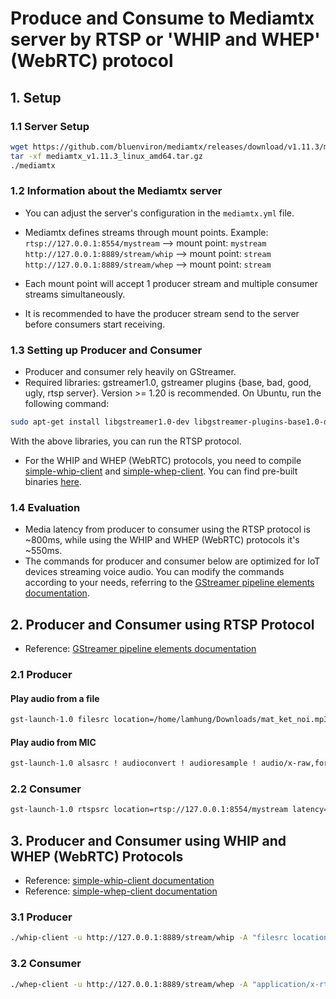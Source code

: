 # Produce and Consume to Mediamtx server by RTSP or 'WHIP and WHEP' (WebRTC) protocol

## 1. Setup

### 1.1 Server Setup

```bash
wget https://github.com/bluenviron/mediamtx/releases/download/v1.11.3/mediamtx_v1.11.3_linux_amd64.tar.gz
tar -xf mediamtx_v1.11.3_linux_amd64.tar.gz
./mediamtx
```

### 1.2 Information about the Mediamtx server

- You can adjust the server's configuration in the `mediamtx.yml` file.
- Mediamtx defines streams through mount points.
  Example: `rtsp://127.0.0.1:8554/mystream`  --> mount point: `mystream`
           `http://127.0.0.1:8889/stream/whip` --> mount point: `stream`
           `http://127.0.0.1:8889/stream/whep` --> mount point: `stream`

- Each mount point will accept 1 producer stream and multiple consumer streams simultaneously.
- It is recommended to have the producer stream send to the server before consumers start receiving.

### 1.3 Setting up Producer and Consumer

- Producer and consumer rely heavily on GStreamer.
- Required libraries: gstreamer1.0, gstreamer plugins {base, bad, good, ugly, rtsp server}.  Version >= 1.20 is recommended.
  On Ubuntu, run the following command:

```bash
sudo apt-get install libgstreamer1.0-dev libgstreamer-plugins-base1.0-dev libgstreamer-plugins-bad1.0-dev gstreamer1.0-plugins-base gstreamer1.0-plugins-good gstreamer1.0-plugins-bad gstreamer1.0-plugins-ugly gstreamer1.0-libav gstreamer1.0-tools gstreamer1.0-x gstreamer1.0-alsa gstreamer1.0-gl gstreamer1.0-gtk3 gstreamer1.0-qt5 gstreamer1.0-pulseaudio gstreamer1.0-rtsp libgstrtspserver-1.0-0 gstreamer1.0-rtsp libgstrtspserver-1.0-dev alsa-utils
```
With the above libraries, you can run the RTSP protocol.

- For the WHIP and WHEP (WebRTC) protocols, you need to compile [simple-whip-client](https://github.com/meetecho/simple-whip-client.git) and [simple-whep-client](https://github.com/meetecho/simple-whep-client.git).  You can find pre-built binaries [here](./Whip_Whep_application).

### 1.4 Evaluation

- Media latency from producer to consumer using the RTSP protocol is ~800ms, while using the WHIP and WHEP (WebRTC) protocols it's ~550ms.
- The commands for producer and consumer below are optimized for IoT devices streaming voice audio.  You can modify the commands according to your needs, referring to the [GStreamer pipeline elements documentation](https://gstreamer.freedesktop.org/documentation/plugins_doc.html#).

## 2. Producer and Consumer using RTSP Protocol

- Reference: [GStreamer pipeline elements documentation](https://gstreamer.freedesktop.org/documentation/plugins_doc.html#)

### 2.1 Producer

#### Play audio from a file

```bash
gst-launch-1.0 filesrc location=/home/lamhung/Downloads/mat_ket_noi.mp3 ! decodebin ! audioconvert ! audioresample ! audio/x-raw,format=S16LE,rate=16000,channels=1 ! opusenc audio-type=voice bandwidth=wideband bitrate=16000 bitrate-type=constrained-vbr complexity=5 frame-size=20 ! rtspclientsink location=rtsp://127.0.0.1:8554/mystream
```

#### Play audio from MIC

```bash
gst-launch-1.0 alsasrc ! audioconvert ! audioresample ! audio/x-raw,format=S16LE,rate=16000,channels=1 ! opusenc audio-type=voice bandwidth=wideband bitrate=16000 bitrate-type=constrained-vbr complexity=5 frame-size=20 ! rtspclientsink location=rtsp://127.0.0.1:8554/mystream
```

### 2.2 Consumer

```bash
gst-launch-1.0 rtspsrc location=rtsp://127.0.0.1:8554/mystream latency=0 ! rtpjitterbuffer latency=400 drop-on-latency=true ! queue max-size-buffers=200 ! application/x-rtp,media=audio,encoding-name=OPUS ! rtpopusdepay ! opusdec ! autoaudiosink sync=true
```

## 3. Producer and Consumer using WHIP and WHEP (WebRTC) Protocols

- Reference: [simple-whip-client documentation](https://github.com/meetecho/simple-whip-client?tab=readme-ov-file#building-the-whip-client)
- Reference: [simple-whep-client documentation](https://github.com/meetecho/simple-whep-client?tab=readme-ov-file#building-the-whep-client)

### 3.1 Producer

```bash
./whip-client -u http://127.0.0.1:8889/stream/whip -A "filesrc location=/home/lamhung/Downloads/du_cho_tan_the.mp3 ! decodebin ! audioconvert ! audioresample ! audio/x-raw,format=S16LE,rate=16000,channels=1 ! opusenc audio-type=voice bandwidth=wideband bitrate=16000 bitrate-type=constrained-vbr complexity=5 frame-size=20 ! rtpopuspay " -V "" -n -b 0
```

### 3.2 Consumer

```bash
./whep-client -u http://127.0.0.1:8889/stream/whep -A "application/x-rtp,media=audio,encoding-name=opus,clock-rate=48000,encoding-params=(string)2,payload=111 " -n -b 200
```